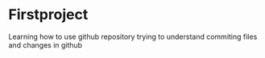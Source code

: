 # Firstproject
Learning how to use github repository
trying to understand commiting files and changes in github
